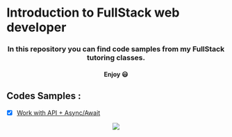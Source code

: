 
# Introduction to FullStack web developer

<h3 align="center">
    In this repository you can find code samples from my FullStack tutoring classes.
</h3>
<h4 align="center">
    Enjoy 😃
</h4>


## Codes Samples :
- [X] [Work with API + Async/Await](https://github.com/Edenik/Introduction-to-FullStack/tree/main/Work%20with%20API%20%2B%20Async-Await)


<p align="center"><img src="https://hits.seeyoufarm.com/api/count/incr/badge.svg?url=https%3A%2F%2Fgithub.com%2FEdenik%2FIntroduction-to-FullStack&count_bg=%2379C83D&title_bg=%23555555&icon=&icon_color=%23E7E7E7&title=hits&edge_flat=false"/></p>

